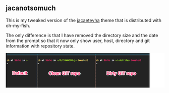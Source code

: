 ## jacanotsomuch

This is my tweaked version of the [jacaetevha](https://github.com/bpinto/oh-my-fish/tree/master/themes/jacaetevha)
theme that is distributed with oh-my-fish.

The only difference is that I have removed the directory size and the date
from the prompt so that it now only show user, host, directory and git
information with repository state.

![jacanotsomuch default, clean and dirty git stages](./jacanotsomuch.png)
